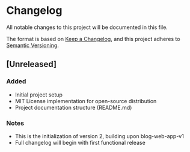 # Changelog
All notable changes to this project will be documented in this file.

The format is based on [Keep a Changelog](https://keepachangelog.com/en/1.0.0/),
and this project adheres to [Semantic Versioning](https://semver.org/).

<!--
Convention de notation :
- **Added**: Nouvelle feature, fonction ou dépendance
- **Changed**: Modification de l'existant (sans le casser)
- **Deprecated**: Existant marqué comme obsolète, à retirer dans une future version MAJOR
- **Removed**: Retrait d'une feature, fonction ou dépendance (toujours en version MAJOR)
- **Fixed**: Correction de bugs ou problèmes (sans changer le comportement attendu)
- **Security**: Changements liés à la sécurité (vulnérabilités, protection des données)
-->

## [Unreleased]

### Added
- Initial project setup
- MIT License implementation for open-source distribution
- Project documentation structure (README.md)

### Notes
- This is the initialization of version 2, building upon blog-web-app-v1
- Full changelog will begin with first functional release
